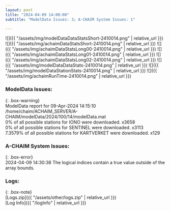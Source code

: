```yaml
---
layout: post
title: "2024-04-09 14:00:00"
subtitle: "ModelData Issues: 3; A-CHAIM System Issues: 1"

---
```


![]({{ "/assets/img/modelDataDataStatsShort-2410014.png" | relative_url }})
![]({{ "/assets/img/achaimDataStatsShort-2410014.png" | relative_url }})
![]({{ "/assets/img/achaimDataStatsLong00-2410014.png" | relative_url }})
![]({{ "/assets/img/achaimDataStatsLong01-2410014.png" | relative_url }})
![]({{ "/assets/img/achaimDataStatsLong02-2410014.png" | relative_url }})
![]({{ "/assets/img/modelDataDataStats-2410014.png" | relative_url }})
![]({{ "/assets/img/modelDataStationStats-2410014.png" | relative_url }})
![]({{ "/assets/img/achaimRunTime-2410014.png" | relative_url }})


### ModelData Issues:  
  
{: .box-warning}  
 ModelData report for 09-Apr-2024 14:15:10   
 /home/chaim/ACHAIM_SERVER/A-CHAIM/modelData/2024/100/14/modelData.mat   
 0% of all possible stations for IONO were downloaded. x3658   
 0% of all possible stations for SENTINEL were downloaded. x3113   
 7.3579% of all possible stations for KARTVERKET were downloaded. x129   
  
### A-CHAIM System Issues:  
  
{: .box-error}  
2024-04-09 14:30:38 The logical indices contain a true value outside of the array bounds.  

### Logs:  
  
{: .box-note}  
[Logs.zip]({{ "/assets/other/logs.zip" | relative_url }})  
[Log Info]({{ "/logInfo" | relative_url }})  
